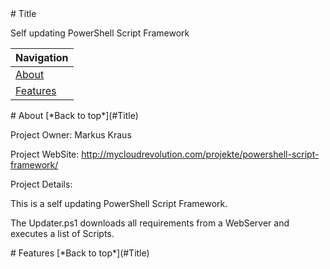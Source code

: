 <a name="Title">
# Title

Self updating PowerShell Script Framework

|Navigation|
|-----------------|
|[About](#About)|
|[Features](#Features)|



<a name="About">
# About
[*Back to top*](#Title)

Project Owner: Markus Kraus

Project WebSite: http://mycloudrevolution.com/projekte/powershell-script-framework/

Project Details:

This is a self updating PowerShell Script Framework.

The Updater.ps1 downloads all requirements from a WebServer and executes a list of Scripts.


<a name="Features">
# Features
[*Back to top*](#Title)

